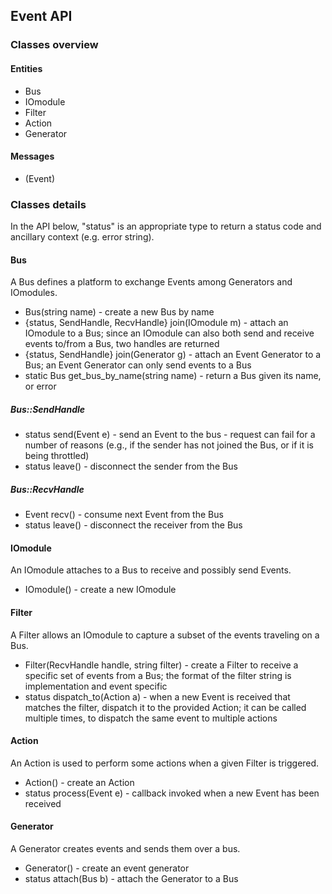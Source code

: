 ## Event API

### Classes overview

#### Entities
* Bus
* IOmodule
* Filter
* Action
* Generator

#### Messages
* (Event)

### Classes details

In the API below, "status" is an appropriate type to return a status code and ancillary context (e.g. error string).

#### Bus
A Bus defines a platform to exchange Events among Generators and IOmodules.

* Bus(string name) - create a new Bus by name
* {status, SendHandle, RecvHandle} join(IOmodule m) - attach an IOmodule to a Bus; since an IOmodule can also both send and receive events to/from a Bus, two handles are returned
* {status, SendHandle} join(Generator g) - attach an Event Generator to a Bus; an Event Generator can only send events to a Bus
* static Bus get_bus_by_name(string name) - return a Bus given its name, or error

##### Bus::SendHandle
* status send(Event e) - send an Event to the bus - request can fail for a number of reasons (e.g., if the sender has not joined the Bus, or if it is being throttled)
* status leave() - disconnect the sender from the Bus

##### Bus::RecvHandle
* Event recv() - consume next Event from the Bus
* status leave() - disconnect the receiver from the Bus

#### IOmodule
An IOmodule attaches to a Bus to receive and possibly send Events.

* IOmodule() - create a new IOmodule


#### Filter
A Filter allows an IOmodule to capture a subset of the events traveling on a Bus.

* Filter(RecvHandle handle, string filter) - create a Filter to receive a specific set of events from a Bus; the format of the filter string is implementation and event specific
* status dispatch_to(Action a) - when a new Event is received that matches the filter, dispatch it to the provided Action; it can be called multiple times, to dispatch the same event to multiple actions


#### Action
An Action is used to perform some actions when a given Filter is triggered.

* Action() - create an Action
* status process(Event e) - callback invoked when a new Event has been received


#### Generator
A Generator creates events and sends them over a bus.

* Generator() - create an event generator
* status attach(Bus b) - attach the Generator to a Bus
